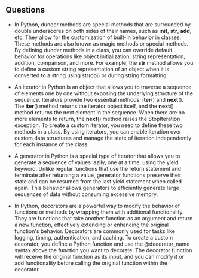 # 

## Questions 

- In Python, dunder methods are special methods that are surrounded by double underscores on both sides of their names, such as __init__, __str__, __add__, etc. They allow for the customization of built-in behavior in classes. These methods are also known as magic methods or special methods. By defining dunder methods in a class, you can override default behavior for operations like object initialization, string representation, addition, comparison, and more. For example, the __str__ method allows you to define a custom string representation of an object when it is converted to a string using str(obj) or during string formatting.

- An iterator in Python is an object that allows you to traverse a sequence of elements one by one without exposing the underlying structure of the sequence. Iterators provide two essential methods: __iter__() and __next__(). The __iter__() method returns the iterator object itself, and the __next__() method returns the next element in the sequence. When there are no more elements to return, the __next__() method raises the StopIteration exception. To create a custom iterator, you need to define these two methods in a class. By using iterators, you can enable iteration over custom data structures and manage the state of iteration independently for each instance of the class.

- A generator in Python is a special type of iterator that allows you to generate a sequence of values lazily, one at a time, using the yield keyword. Unlike regular functions that use the return statement and terminate after returning a value, generator functions preserve their state and can be resumed from the last yield statement when called again. This behavior allows generators to efficiently generate large sequences of data without consuming excessive memory. 

- In Python, decorators are a powerful way to modify the behavior of functions or methods by wrapping them with additional functionality. They are functions that take another function as an argument and return a new function, effectively extending or enhancing the original function's behavior. Decorators are commonly used for tasks like logging, timing, authentication, and caching. To create a custom decorator, you define a Python function and use the @decorator_name syntax above the function you want to decorate. The decorator function will receive the original function as its input, and you can modify it or add functionality before calling the original function within the decorator.

